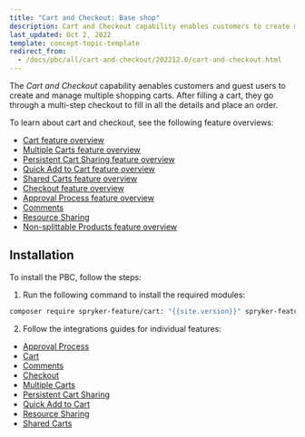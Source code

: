 ```yaml
---
title: "Cart and Checkout: Base shop"
description: Cart and Checkout capability enables customers to create multiple carts and check out with ease.
last_updated: Oct 2, 2022
template: concept-topic-template
redirect_from:
  - /docs/pbc/all/cart-and-checkout/202212.0/cart-and-checkout.html
---
```


The *Cart and Checkout* capability aenables customers and guest users to create and manage multiple shopping carts. After filling a cart, they go through a multi-step checkout to fill in all the details and place an order.

To learn about cart and checkout, see the following feature overviews:

* [Cart feature overview](/docs/pbc/all/cart-and-checkout/{{site.version}}/base-shop/cart-feature-overview/cart-feature-overview.html)
* [Multiple Carts feature overview](/docs/pbc/all/cart-and-checkout/{{site.version}}/base-shop/multiple-carts-feature-overview.html)
* [Persistent Cart Sharing feature overview](/docs/pbc/all/cart-and-checkout/{{site.version}}/base-shop/persistent-cart-sharing-feature-overview.html)
* [Quick Add to Cart feature overview](/docs/pbc/all/cart-and-checkout/{{site.version}}/base-shop/quick-add-to-cart-feature-overview.html)
* [Shared Carts feature overview](/docs/pbc/all/cart-and-checkout/{{site.version}}/base-shop/shared-carts-feature-overview.html)
* [Checkout feature overview](/docs/pbc/all/cart-and-checkout/{{site.version}}/base-shop/checkout-feature-overview/checkout-feature-overview.html)
* [Approval Process feature overview](/docs/pbc/all/cart-and-checkout/{{site.version}}/base-shop/approval-process-feature-overview.html)
* [Comments](/docs/pbc/all/cart-and-checkout/{{site.version}}/base-shop/comments-feature-overview.html#related-developer-articles)
* [Resource Sharing](/docs/pbc/all/cart-and-checkout/{{site.version}}/base-shop/resource-sharing-feature-overview.html#related-developer-articles)
* [Non-splittable Products feature overview](/docs/pbc/all/cart-and-checkout/{{site.version}}/base-shop/non-splittable-products-feature-overview.html)


## Installation

To install the PBC, follow the steps:

1. Run the following command to install the required modules:

```bash
composer require spryker-feature/cart: "{{site.version}}" spryker-feature/order-threshold: "{{site.version}}" spryker-feature/quick-add-to-cart: "{{site.version}}" spryker-feature/resource-sharing: "{{site.version}}" spryker-feature/shared-carts: "{{site.version}}" --update-with-dependencies
```

2. Follow the integrations guides for individual features:

* [Approval Process](/docs/pbc/all/cart-and-checkout/{{site.version}}/base-shop/approval-process-feature-overview.html#related-developer-articles)
* [Cart](/docs/pbc/all/cart-and-checkout/{{site.version}}/base-shop/cart-feature-overview/cart-feature-overview.html#related-developer-articles)
* [Comments](/docs/pbc/all/cart-and-checkout/{{site.version}}/base-shop/comments-feature-overview.html#related-developer-articles)
* [Checkout](/docs/pbc/all/cart-and-checkout/{{site.version}}/base-shop/checkout-feature-overview/checkout-feature-overview.html#related-developer-articles)
* [Multiple Carts](/docs/pbc/all/cart-and-checkout/{{site.version}}/base-shop/multiple-carts-feature-overview.html#related-developer-articles)
* [Persistent Cart Sharing](/docs/pbc/all/cart-and-checkout/{{site.version}}/base-shop/persistent-cart-sharing-feature-overview.html#related-developer-articles)
* [Quick Add to Cart](/docs/pbc/all/cart-and-checkout/{{site.version}}/base-shop/quick-add-to-cart-feature-overview.html#related-developer-articles)
* [Resource Sharing](/docs/pbc/all/cart-and-checkout/{{site.version}}/base-shop/resource-sharing-feature-overview.html#related-developer-articles)
* [Shared Carts](/docs/pbc/all/cart-and-checkout/{{site.version}}/base-shop/shared-carts-feature-overview.html#related-developer-articles)
